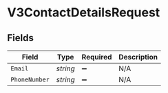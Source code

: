 # V3ContactDetailsRequest


## Fields

| Field              | Type               | Required           | Description        |
| ------------------ | ------------------ | ------------------ | ------------------ |
| `Email`            | *string*           | :heavy_minus_sign: | N/A                |
| `PhoneNumber`      | *string*           | :heavy_minus_sign: | N/A                |